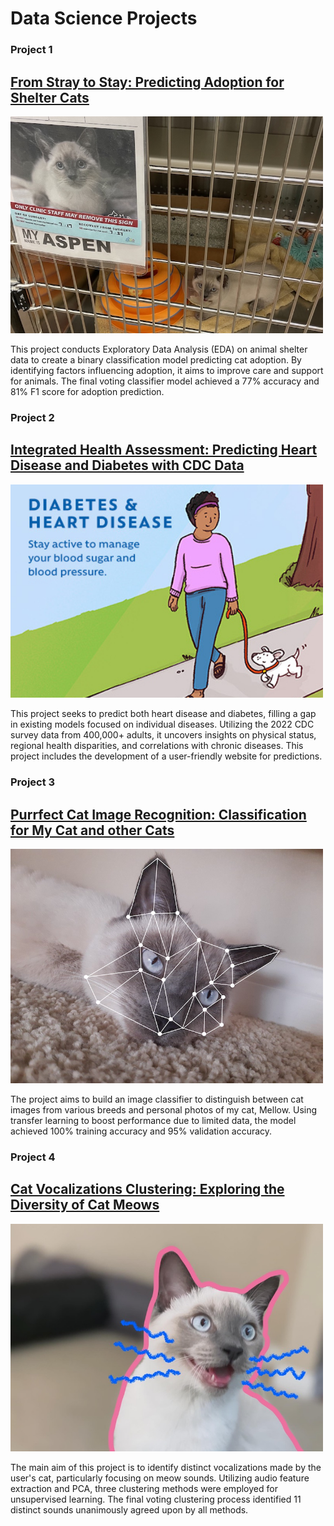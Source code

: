 # Data Science Projects

### Project 1
## [From Stray to Stay: Predicting Adoption for Shelter Cats](https://github.com/sun712k/animal-shelter.git)
[<img src="https://raw.githubusercontent.com/sun712k/portfolio/main/images/mellow_shelter.jpg" alt="Image" width="500" >](https://github.com/sun712k/animal-shelter.git)

This project conducts Exploratory Data Analysis (EDA) on animal shelter data to create a binary classification model predicting cat adoption. By identifying factors influencing adoption, it aims to improve care and support for animals. The final voting classifier model achieved a 77% accuracy and 81% F1 score for adoption prediction.

### Project 2
## [Integrated Health Assessment: Predicting Heart Disease and Diabetes with CDC Data](https://github.com/sun712k/chronic-disease.git)
[<img src="https://raw.githubusercontent.com/sun712k/portfolio/main/images/disease-image.jpeg" alt="Image" width="500" >](https://github.com/sun712k/chronic-disease.git)

This project seeks to predict both heart disease and diabetes, filling a gap in existing models focused on individual diseases. Utilizing the 2022 CDC survey data from 400,000+ adults, it uncovers insights on physical status, regional health disparities, and correlations with chronic diseases. This project includes the development of a user-friendly website for predictions.

### Project 3
## [Purrfect Cat Image Recognition: Classification for My Cat and other Cats](https://github.com/sun712k/cat-recognition.git)
[<img src="https://raw.githubusercontent.com/sun712k/portfolio/main/images/mellow%20face_recognized.jpg" alt="Image" width="500">](https://github.com/sun712k/cat-image-recognition.git)

The project aims to build an image classifier to distinguish between cat images from various breeds and personal photos of my cat, Mellow. Using transfer learning to boost performance due to limited data, the model achieved 100% training accuracy and 95% validation accuracy.

### Project 4
## [Cat Vocalizations Clustering: Exploring the Diversity of Cat Meows](https://github.com/sun712k/cat-recognition.git)
[<img src="https://github.com/sun712k/portfolio/blob/main/images/mellow_meowing.JPG" alt="Image" width="500">](https://github.com/sun712k/cat-vocalization-clustering.git)

The main aim of this project is to identify distinct vocalizations made by the user's cat, particularly focusing on meow sounds. Utilizing audio feature extraction and PCA, three clustering methods were employed for unsupervised learning. The final voting clustering process identified 11 distinct sounds unanimously agreed upon by all methods.
